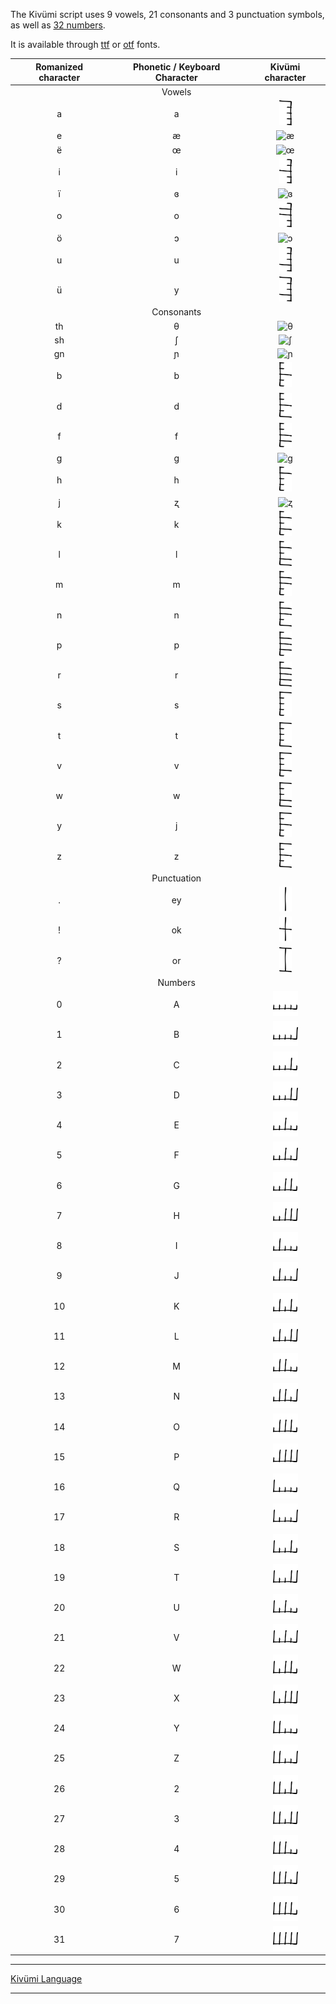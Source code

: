 
The Kivümi script uses 9 vowels, 21 consonants and 3 punctuation symbols, as well as [32 numbers](Numbers.md).

It is available through [ttf](KivumiPrototype22-Regular.ttf) or [otf](KivumiPrototype22-Regular.otf) fonts.  

| Romanized character | Phonetic / Keyboard Character |     Kivümi character     |
|:-------------------:|:-----------------------------:|:------------------------:|
|                     |            Vowels             |                          |
|          a          |               a               |      <img src="../Pictures/Individual Script Characters/a.png" alt="a" width="20"/>      |
|          e          |               æ               |      <img src="../Pictures/Individual Script Characters/æ.png" alt="æ" width="20"/>      |
|          ë          |               œ               |      <img src="../Pictures/Individual Script Characters/œ.png" alt="œ" width="20"/>       |
|          i          |               i               |      <img src="../Pictures/Individual Script Characters/i.png" alt="i" width="20"/>      |
|          ï          |               ɞ               |      <img src="../Pictures/Individual Script Characters/ɞ.png" alt="ɞ" width="20"/>       |
|          o          |               o               |      <img src="../Pictures/Individual Script Characters/o.png" alt="o" width="20"/>      |
|          ö          |               ɔ               |      <img src="../Pictures/Individual Script Characters/ɔ.png" alt="ɔ" width="20"/>      |
|          u          |               u               |      <img src="../Pictures/Individual Script Characters/u.png" alt="u" width="20"/>      |
|          ü          |               y               |      <img src="../Pictures/Individual Script Characters/y.png" alt="y" width="20"/>        |
|                     |          Consonants           |                          |
|         th          |               θ               |      <img src="../Pictures/Individual Script Characters/θ.png" alt="θ" width="20"/>      |
|         sh          |               ʃ               |      <img src="../Pictures/Individual Script Characters/ʃ.png" alt="ʃ" width="20"/>      |
|         gn          |               ɲ               |      <img src="../Pictures/Individual Script Characters/ɲ.png" alt="ɲ" width="20"/>      |
|          b          |               b               |      <img src="../Pictures/Individual Script Characters/b.png" alt="b" width="20"/>      |
|          d          |               d               |      <img src="../Pictures/Individual Script Characters/d.png" alt="d" width="20"/>      |
|          f          |               f               |      <img src="../Pictures/Individual Script Characters/f.png" alt="f" width="20"/>      |
|          g          |               g               |      <img src="Individual Characters/g.png" alt="g" width="20"/>      |
|          h          |               h               |      <img src="../Pictures/Individual Script Characters/h.png" alt="h" width="20"/>      |
|          j          |               ʐ               |      <img src="../Pictures/Individual Script Characters/ʐ.png" alt="ʐ" width="20"/>      |
|          k          |               k               |      <img src="../Pictures/Individual Script Characters/k.png" alt="k" width="20"/>      |
|          l          |               l               |      <img src="../Pictures/Individual Script Characters/l.png" alt="l" width="20"/>      |
|          m          |               m               |      <img src="../Pictures/Individual Script Characters/m.png" alt="m" width="20"/>      |
|          n          |               n               |      <img src="../Pictures/Individual Script Characters/n.png" alt="n" width="20"/>      |
|          p          |               p               |      <img src="../Pictures/Individual Script Characters/p.png" alt="p" width="20"/>      |
|          r          |               r               |      <img src="../Pictures/Individual Script Characters/r.png" alt="r" width="20"/>      |
|          s          |               s               |      <img src="../Pictures/Individual Script Characters/s.png" alt="s" width="20"/>      |
|          t          |               t               |      <img src="../Pictures/Individual Script Characters/t.png" alt="t" width="20"/>      |
|          v          |               v               |      <img src="../Pictures/Individual Script Characters/v.png" alt="v" width="20"/>      |
|          w          |               w               |      <img src="../Pictures/Individual Script Characters/w.png" alt="w" width="20"/>      |
|          y          |               j               |      <img src="../Pictures/Individual Script Characters/j.png" alt="j" width="20"/>      |
|          z          |               z               |      <img src="../Pictures/Individual Script Characters/z.png" alt="z" width="20"/>      |
|                     |          Punctuation          |                          |
|          .          |            ey             |     <img src="../Pictures/Individual Script Characters/dot.png" alt="." width="20"/>     |
|          !          |            ok             | <img src="../Pictures/Individual Script Characters/exclamation.png" alt="!" width="20"/> |
|          ?          |            or             |  <img src="../Pictures/Individual Script Characters/question.png" alt="?" width="20"/>   |
|                     |            Numbers            |                          |
|          0          |               A               |      <img src="../Pictures/Individual Script Characters/0.png" alt="0" width="40"/>      |
|          1          |               B               |      <img src="../Pictures/Individual Script Characters/1.png" alt="1" width="40"/>      |
|          2          |               C               |      <img src="../Pictures/Individual Script Characters/2.png" alt="2" width="40"/>      |
|          3          |               D               |      <img src="../Pictures/Individual Script Characters/3.png" alt="3" width="40"/>      |
|          4          |               E               |      <img src="../Pictures/Individual Script Characters/4.png" alt="4" width="40"/>      |
|          5          |               F               |      <img src="../Pictures/Individual Script Characters/5.png" alt="5" width="40"/>      |
|          6          |               G               |      <img src="../Pictures/Individual Script Characters/6.png" alt="6" width="40"/>      |
|          7          |               H               |      <img src="../Pictures/Individual Script Characters/7.png" alt="7" width="40"/>      |
|          8          |               I               |      <img src="../Pictures/Individual Script Characters/8.png" alt="8" width="40"/>      |
|          9          |               J               |      <img src="../Pictures/Individual Script Characters/9.png" alt="9" width="40"/>      |
|         10          |               K               |     <img src="../Pictures/Individual Script Characters/10.png" alt="10" width="40"/>      |
|         11          |               L               |     <img src="../Pictures/Individual Script Characters/11.png" alt="11" width="40"/>      |
|         12          |               M               |     <img src="../Pictures/Individual Script Characters/12.png" alt="12" width="40"/>      |
|         13          |               N               |     <img src="../Pictures/Individual Script Characters/13.png" alt="13" width="40"/>      |
|         14          |               O               |     <img src="../Pictures/Individual Script Characters/14.png" alt="14" width="40"/>      |
|         15          |               P               |     <img src="../Pictures/Individual Script Characters/15.png" alt="15" width="40"/>      |
|         16          |               Q               |     <img src="../Pictures/Individual Script Characters/16.png" alt="16" width="40"/>      |
|         17          |               R               |     <img src="../Pictures/Individual Script Characters/17.png" alt="17" width="40"/>      |
|         18          |               S               |     <img src="../Pictures/Individual Script Characters/18.png" alt="18" width="40"/>      |
|         19          |               T               |     <img src="../Pictures/Individual Script Characters/19.png" alt="19" width="40"/>      |
|         20          |               U               |     <img src="../Pictures/Individual Script Characters/20.png" alt="20" width="40"/>      |
|         21          |               V               |     <img src="../Pictures/Individual Script Characters/21.png" alt="21" width="40"/>      |
|         22          |               W               |     <img src="../Pictures/Individual Script Characters/22.png" alt="22" width="40"/>      |
|         23          |               X               |     <img src="../Pictures/Individual Script Characters/23.png" alt="23" width="40"/>      |
|         24          |               Y               |     <img src="../Pictures/Individual Script Characters/24.png" alt="24" width="40"/>      |
|         25          |               Z               |     <img src="../Pictures/Individual Script Characters/25.png" alt="25" width="40"/>      |
|         26          |               2               |     <img src="../Pictures/Individual Script Characters/26.png" alt="26" width="40"/>      |
|         27          |               3               |     <img src="../Pictures/Individual Script Characters/27.png" alt="27" width="40"/>      |
|         28          |               4               |     <img src="../Pictures/Individual Script Characters/28.png" alt="28" width="40"/>      |
|         29          |               5               |     <img src="../Pictures/Individual Script Characters/29.png" alt="29" width="40"/>      |
|         30          |               6               |     <img src="../Pictures/Individual Script Characters/30.png" alt="30" width="40"/>      |
|         31          |               7               |     <img src="../Pictures/Individual Script Characters/31.png" alt="31" width="40"/>      |

---

[Kivümi Language](README.md)

---